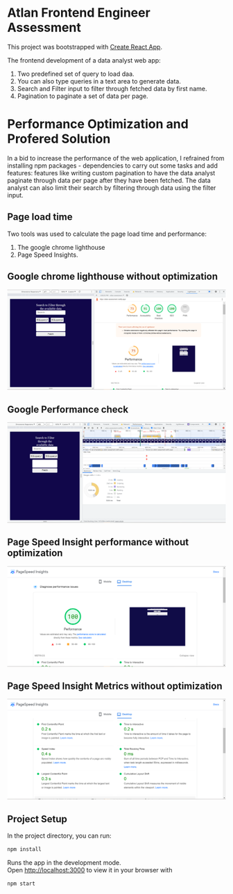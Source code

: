 # Atlan Frontend Engineer Assessment

This project was bootstrapped with [Create React App](https://github.com/facebook/create-react-app).

The frontend development of a data analyst web app:

1. Two predefined set of query to load daa.
2. You can also type queries in a text area to generate data.
3. Search and Filter input to filter through fetched data by first name.
4. Pagination to paginate a set of data per page.


# Performance Optimization and Profered Solution
In a bid to increase the performance of the web application, I refrained from installing npm packages - dependencies to carry out some tasks and add features: features like writing custom pagination to have the data analyst paginate through data per page after they have been fetched. The data analyst can also limit their search by filtering through data using the filter input. 

## Page load time
Two tools was used to calculate the page load time and performance:
1. The google chrome lighthouse
2. Page Speed Insights.

## Google chrome lighthouse without optimization
![Google Lighthoue](./public/ligthhouse_check.png)

## Google Performance check
![Google Performance check](./public/chrome_performance.png)

## Page Speed Insight performance without optimization
![Page speeed insght1](./public/performance.png)

## Page Speed Insight Metrics without optimization
![page speed metrics](./public/metrics.png)





## Project Setup

In the project directory, you can run:

``` sh
npm install
```

Runs the app in the development mode.\
Open [http://localhost:3000](http://localhost:3000) to view it in your browser with

``` sh
npm start
```
